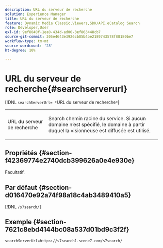 ```yaml
---
description: URL du serveur de recherche
solution: Experience Manager
title: URL du serveur de recherche
feature: Dynamic Media Classic,Viewers,SDK/API,eCatalog Search
role: Developer,User
exl-id: 9ef8040f-1ea0-434d-ad00-3ef863448cb7
source-git-commit: 206e4643e3926cb85b4be2189743578f88180be7
workflow-type: tm+mt
source-wordcount: '28'
ht-degree: 10%

---
```


# URL du serveur de recherche{#searchserverurl}

[!DNL `searchServerUrl= *`URL du serveur de recherche`*`]

<table id="table_9B98C97485DD4DEB8A6ECBCE8DF6B886"> 
 <tbody> 
  <tr> 
   <td colname="col1"> <p> <span class="codeph"><span class="varname">URL</span> du serveur de recherche </span> </p> </td> 
   <td colname="col2"> <p> Search chemin racine du service. Si aucun domaine n’est spécifié, le domaine à partir duquel la visionneuse est diffusée est utilisé. </p> </td> 
  </tr> 
 </tbody> 
</table>

## Propriétés {#section-f42369774e2740dcb399626a0e4e930e}

Facultatif.

## Par défaut {#section-d016470e92a74f98a18c4ab3489410a5}

[!DNL `/s7search/`]

## Exemple {#section-7621c8ebd4144bc08a537d01bd9c3f2f}

```
searchServerUrl=https://s7search1.scene7.com/s7search/
```
